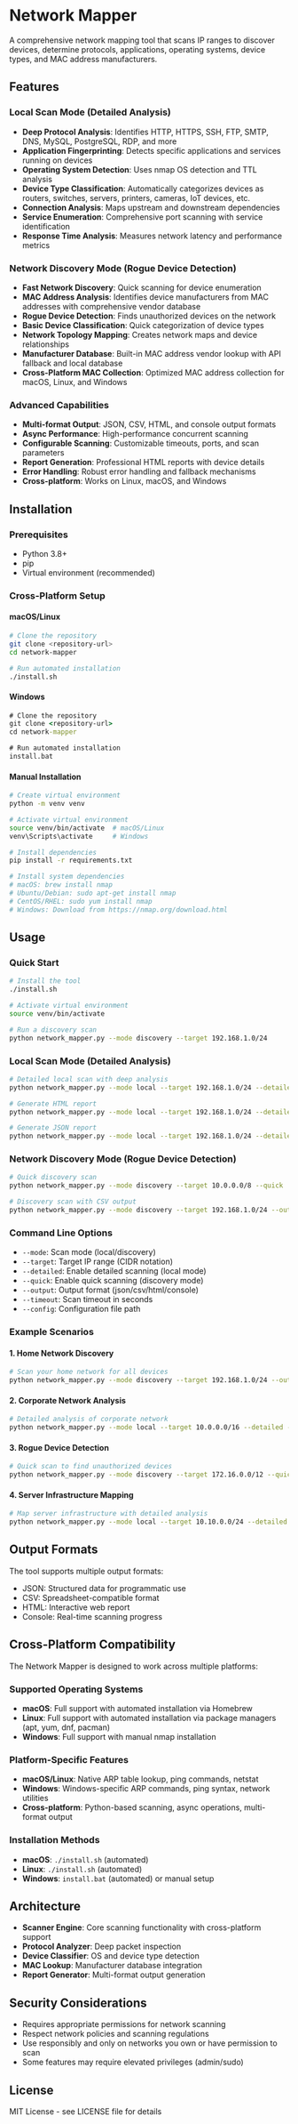 # Network Mapper

A comprehensive network mapping tool that scans IP ranges to discover devices, determine protocols, applications, operating systems, device types, and MAC address manufacturers.

## Features

### Local Scan Mode (Detailed Analysis)
- **Deep Protocol Analysis**: Identifies HTTP, HTTPS, SSH, FTP, SMTP, DNS, MySQL, PostgreSQL, RDP, and more
- **Application Fingerprinting**: Detects specific applications and services running on devices
- **Operating System Detection**: Uses nmap OS detection and TTL analysis
- **Device Type Classification**: Automatically categorizes devices as routers, switches, servers, printers, cameras, IoT devices, etc.
- **Connection Analysis**: Maps upstream and downstream dependencies
- **Service Enumeration**: Comprehensive port scanning with service identification
- **Response Time Analysis**: Measures network latency and performance metrics

### Network Discovery Mode (Rogue Device Detection)
- **Fast Network Discovery**: Quick scanning for device enumeration
- **MAC Address Analysis**: Identifies device manufacturers from MAC addresses with comprehensive vendor database
- **Rogue Device Detection**: Finds unauthorized devices on the network
- **Basic Device Classification**: Quick categorization of device types
- **Network Topology Mapping**: Creates network maps and device relationships
- **Manufacturer Database**: Built-in MAC address vendor lookup with API fallback and local database
- **Cross-Platform MAC Collection**: Optimized MAC address collection for macOS, Linux, and Windows

### Advanced Capabilities
- **Multi-format Output**: JSON, CSV, HTML, and console output formats
- **Async Performance**: High-performance concurrent scanning
- **Configurable Scanning**: Customizable timeouts, ports, and scan parameters
- **Report Generation**: Professional HTML reports with device details
- **Error Handling**: Robust error handling and fallback mechanisms
- **Cross-platform**: Works on Linux, macOS, and Windows

## Installation

### Prerequisites
- Python 3.8+
- pip
- Virtual environment (recommended)

### Cross-Platform Setup

#### macOS/Linux
```bash
# Clone the repository
git clone <repository-url>
cd network-mapper

# Run automated installation
./install.sh
```

#### Windows
```cmd
# Clone the repository
git clone <repository-url>
cd network-mapper

# Run automated installation
install.bat
```

#### Manual Installation
```bash
# Create virtual environment
python -m venv venv

# Activate virtual environment
source venv/bin/activate  # macOS/Linux
venv\Scripts\activate     # Windows

# Install dependencies
pip install -r requirements.txt

# Install system dependencies
# macOS: brew install nmap
# Ubuntu/Debian: sudo apt-get install nmap
# CentOS/RHEL: sudo yum install nmap
# Windows: Download from https://nmap.org/download.html
```

## Usage

### Quick Start
```bash
# Install the tool
./install.sh

# Activate virtual environment
source venv/bin/activate

# Run a discovery scan
python network_mapper.py --mode discovery --target 192.168.1.0/24
```

### Local Scan Mode (Detailed Analysis)
```bash
# Detailed local scan with deep analysis
python network_mapper.py --mode local --target 192.168.1.0/24 --detailed

# Generate HTML report
python network_mapper.py --mode local --target 192.168.1.0/24 --detailed --output html

# Generate JSON report
python network_mapper.py --mode local --target 192.168.1.0/24 --detailed --output json
```

### Network Discovery Mode (Rogue Device Detection)
```bash
# Quick discovery scan
python network_mapper.py --mode discovery --target 10.0.0.0/8 --quick

# Discovery scan with CSV output
python network_mapper.py --mode discovery --target 192.168.1.0/24 --output csv
```

### Command Line Options
- `--mode`: Scan mode (local/discovery)
- `--target`: Target IP range (CIDR notation)
- `--detailed`: Enable detailed scanning (local mode)
- `--quick`: Enable quick scanning (discovery mode)
- `--output`: Output format (json/csv/html/console)
- `--timeout`: Scan timeout in seconds
- `--config`: Configuration file path

### Example Scenarios

#### 1. Home Network Discovery
```bash
# Scan your home network for all devices
python network_mapper.py --mode discovery --target 192.168.1.0/24 --output html
```

#### 2. Corporate Network Analysis
```bash
# Detailed analysis of corporate network
python network_mapper.py --mode local --target 10.0.0.0/16 --detailed --output json
```

#### 3. Rogue Device Detection
```bash
# Quick scan to find unauthorized devices
python network_mapper.py --mode discovery --target 172.16.0.0/12 --quick --output csv
```

#### 4. Server Infrastructure Mapping
```bash
# Map server infrastructure with detailed analysis
python network_mapper.py --mode local --target 10.10.0.0/24 --detailed --output html
```

## Output Formats

The tool supports multiple output formats:
- JSON: Structured data for programmatic use
- CSV: Spreadsheet-compatible format
- HTML: Interactive web report
- Console: Real-time scanning progress

## Cross-Platform Compatibility

The Network Mapper is designed to work across multiple platforms:

### Supported Operating Systems
- **macOS**: Full support with automated installation via Homebrew
- **Linux**: Full support with automated installation via package managers (apt, yum, dnf, pacman)
- **Windows**: Full support with manual nmap installation

### Platform-Specific Features
- **macOS/Linux**: Native ARP table lookup, ping commands, netstat
- **Windows**: Windows-specific ARP commands, ping syntax, network utilities
- **Cross-platform**: Python-based scanning, async operations, multi-format output

### Installation Methods
- **macOS**: `./install.sh` (automated)
- **Linux**: `./install.sh` (automated)
- **Windows**: `install.bat` (automated) or manual setup

## Architecture

- **Scanner Engine**: Core scanning functionality with cross-platform support
- **Protocol Analyzer**: Deep packet inspection
- **Device Classifier**: OS and device type detection
- **MAC Lookup**: Manufacturer database integration
- **Report Generator**: Multi-format output generation

## Security Considerations

- Requires appropriate permissions for network scanning
- Respect network policies and scanning regulations
- Use responsibly and only on networks you own or have permission to scan
- Some features may require elevated privileges (admin/sudo)

## License

MIT License - see LICENSE file for details 